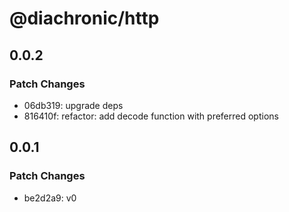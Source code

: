 # @diachronic/http

## 0.0.2

### Patch Changes

- 06db319: upgrade deps
- 816410f: refactor: add decode function with preferred options

## 0.0.1

### Patch Changes

- be2d2a9: v0
